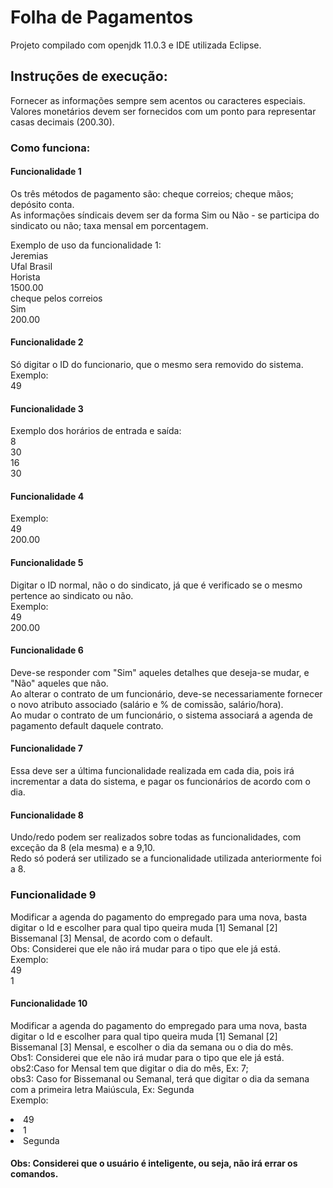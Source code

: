 # Folha de Pagamentos

Projeto compilado com openjdk 11.0.3 e IDE utilizada Eclipse.

## Instruções de execução:

Fornecer as informações sempre sem acentos ou caracteres especiais. Valores monetários devem ser fornecidos com um ponto para representar casas decimais (200.30).<br>

### Como funciona:
#### Funcionalidade 1

Os três métodos de pagamento são: cheque correios; cheque mãos; depósito conta.<br>
As informações síndicais devem ser da forma 
Sim ou Não - se participa do sindicato ou não; taxa mensal em porcentagem.<br>

Exemplo de uso da funcionalidade 1:<br>
Jeremias<br>
Ufal Brasil<br>
Horista<br>
1500.00<br>
cheque pelos correios<br>
Sim<br>
200.00

#### Funcionalidade 2

Só digitar o ID do funcionario, que o mesmo sera removido do sistema.<br>
Exemplo:<br>
49

#### Funcionalidade 3

Exemplo dos horários de entrada e saída:<br>
8 <br>
30<br>
16<br>
30

#### Funcionalidade 4

Exemplo:<br>
49<br>
200.00

#### Funcionalidade 5

Digitar o ID normal, não o do sindicato, já que é verificado se o mesmo pertence ao sindicato ou não.<br>
Exemplo:<br>
49<br>
200.00

#### Funcionalidade 6

Deve-se responder com "Sim" aqueles detalhes que deseja-se mudar, e "Não" aqueles que não.<br>
Ao alterar o contrato de um funcionário, deve-se necessariamente fornecer o novo atributo associado (salário e % de comissão, salário/hora).<br>
Ao mudar o contrato de um funcionário, o sistema associará a agenda de pagamento default daquele contrato.

#### Funcionalidade 7

Essa deve ser a última funcionalidade realizada em cada dia, pois irá incrementar a data do sistema, e pagar os funcionários de acordo com o dia.

#### Funcionalidade 8

Undo/redo podem ser realizados sobre todas as funcionalidades, com exceção da 8 (ela mesma) e a 9,10.<br>
Redo só poderá ser utilizado se a funcionalidade utilizada anteriormente foi a 8.

### Funcionalidade 9

Modificar a agenda do pagamento do empregado para uma nova, basta digitar o Id e escolher para qual tipo queira muda [1] Semanal [2] Bissemanal [3] Mensal, de acordo com o default.<br>
Obs: Considerei que ele não irá mudar para o tipo que ele já está.<br>
Exemplo:<br>
49<br>
1

#### Funcionalidade 10
Modificar a agenda do pagamento do empregado para uma nova, basta digitar o Id e escolher para qual tipo queira muda [1] Semanal [2] Bissemanal [3] Mensal, e escolher o dia da semana ou o dia do mês.<br>
Obs1: Considerei que ele não irá mudar para o tipo que ele já está.<br>
obs2:Caso for Mensal tem que digitar o dia do mês, Ex: 7;<br>
obs3: Caso for Bissemanal ou Semanal, terá que digitar o dia da semana com a primeira letra Maiúscula, Ex: Segunda<br>
Exemplo:<br>
<li>49<br>
<li>1<br>
<li>Segunda<br>
 
 #### Obs: Considerei que o usuário é inteligente, ou seja, não irá errar os comandos.
